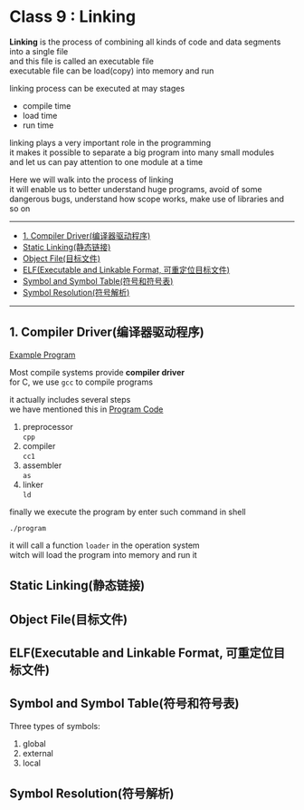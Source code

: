 # Class 9 : Linking

**Linking** is the process of combining all kinds of code and data segments into a single file  
and this file is called an executable file  
executable file can be load(copy) into memory and run  

linking process can be executed at may stages  

- compile time  
- load time  
- run time  

linking plays a very important role in the programming  
it makes it possible to separate a big program into many small modules  
and let us can pay attention to one module at a time  

Here we will walk into the process of linking  
it will enable us to better understand huge programs, avoid of some dangerous bugs, understand how scope works, make use of libraries and so on  

---

- [1. Compiler Driver(编译器驱动程序)](#1-compiler-driver编译器驱动程序)
- [Static Linking(静态链接)](#static-linking静态链接)
- [Object File(目标文件)](#object-file目标文件)
- [ELF(Executable and Linkable Format, 可重定位目标文件)](#elfexecutable-and-linkable-format-可重定位目标文件)
- [Symbol and Symbol Table(符号和符号表)](#symbol-and-symbol-table符号和符号表)
- [Symbol Resolution(符号解析)](#symbol-resolution符号解析)

---

## 1. Compiler Driver(编译器驱动程序)

[Example Program](../4_TestCode/9_Week9/Linker/main.c)  

Most compile systems provide **compiler driver**  
for C, we use `gcc` to compile programs  

it actually includes several steps  
we have mentioned this in [Program Code](./5_MachineLevelProgramRepresentation.md#11-program-coding)  

1. preprocessor  
    `cpp`  
2. compiler  
    `cc1`  
3. assembler  
    `as`  
4. linker  
    `ld`  

finally we execute the program by enter such command in shell  

```shell
./program
```

it will call a function `loader` in the operation system  
witch will load the program into memory and run it  

## Static Linking(静态链接)

## Object File(目标文件)

## ELF(Executable and Linkable Format, 可重定位目标文件)

## Symbol and Symbol Table(符号和符号表)

Three types of symbols:  

1. global  
2. external  
3. local  

## Symbol Resolution(符号解析)

